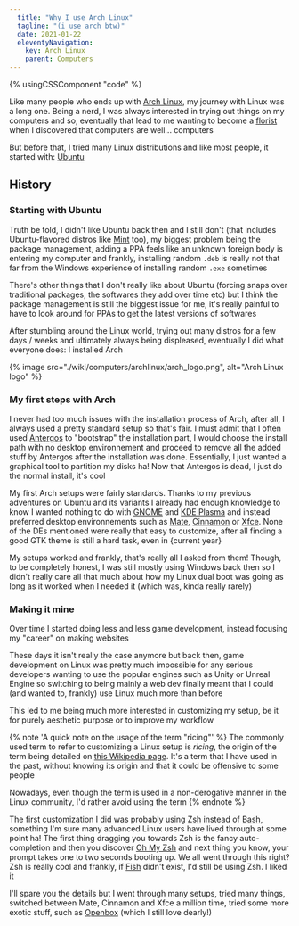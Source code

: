 ```yaml
---
  title: "Why I use Arch Linux"
  tagline: "(i use arch btw)"
  date: 2021-01-22
  eleventyNavigation:
    key: Arch Linux
    parent: Computers
---
```


{% usingCSSComponent "code" %}

Like many people who ends up with [Arch Linux](https://archlinux.org/), my journey with Linux was a long one. Being a nerd, I was always interested in trying out things on my computers and so, eventually that lead to me wanting to become a [florist](/wiki/introtoflowers) when I discovered that computers are well... computers

But before that, I tried many Linux distributions and like most people, it started with: [Ubuntu](https://ubuntu.com/)

## History

### Starting with Ubuntu

Truth be told, I didn't like Ubuntu back then and I still don't (that includes Ubuntu-flavored distros like [Mint](https://linuxmint.com/) too), my biggest problem being the package management, adding a PPA feels like an unknown foreign body is entering my computer and frankly, installing random `.deb` is really not that far from the Windows experience of installing random `.exe` sometimes

There's other things that I don't really like about Ubuntu (forcing snaps over traditional packages, the softwares they add over time etc) but I think the package management is still the biggest issue for me, it's really painful to have to look around for PPAs to get the latest versions of softwares

After stumbling around the Linux world, trying out many distros for a few days / weeks and ultimately always being displeased, eventually I did what everyone does: I installed Arch

{% image src="./wiki/computers/archlinux/arch_logo.png", alt="Arch Linux logo" %}

### My first steps with Arch

I never had too much issues with the installation process of Arch, after all, I always used a pretty standard setup so that's fair. I must admit that I often used [Antergos](https://en.wikipedia.org/wiki/Antergos) to "bootstrap" the installation part, I would choose the install path with no desktop environnement and proceed to remove all the added stuff by Antergos after the installation was done. Essentially, I just wanted a graphical tool to partition my disks ha! Now that Antergos is dead, I just do the normal install, it's cool

My first Arch setups were fairly standards. Thanks to my previous adventures on Ubuntu and its variants I already had enough knowledge to know I wanted nothing to do with [GNOME](https://en.wikipedia.org/wiki/GNOME) and [KDE Plasma](https://en.wikipedia.org/wiki/KDE_Plasma) and instead preferred desktop environnements such as [Mate](https://mate-desktop.org/), [Cinnamon](https://github.com/linuxmint/Cinnamon) or [Xfce](https://xfce.org/). None of the DEs mentioned were really that easy to customize, after all finding a good GTK theme is still a hard task, even in {current year}

My setups worked and frankly, that's really all I asked from them! Though, to be completely honest, I was still mostly using Windows back then so I didn't really care all that much about how my Linux dual boot was going as long as it worked when I needed it (which was, kinda really rarely)

### Making it mine

Over time I started doing less and less game development, instead focusing my "career" on making websites

These days it isn't really the case anymore but back then, game development on Linux was pretty much impossible for any serious developers wanting to use the popular engines such as Unity or Unreal Engine so switching to being mainly a web dev finally meant that I could (and wanted to, frankly) use Linux much more than before

This led to me being much more interested in customizing my setup, be it for purely aesthetic purpose or to improve my workflow

{% note 'A quick note on the usage of the term "ricing"' %}
  The commonly used term to refer to customizing a Linux setup is *ricing*, the origin of the term being detailed on [this Wikipedia page](https://en.wikipedia.org/wiki/Rice_burner). It's a term that I have used in the past, without knowing its origin and that it could be offensive to some people

  Nowadays, even though the term is used in a non-derogative manner in the Linux community, I'd rather avoid using the term
{% endnote %}

The first customization I did was probably using [Zsh](https://www.zsh.org/) instead of [Bash](https://www.gnu.org/software/bash/), something I'm sure many advanced Linux users have lived through at some point ha! The first thing dragging you towards Zsh is the fancy auto-completion and then you discover [Oh My Zsh](https://github.com/ohmyzsh/ohmyzsh) and next thing you know, your prompt takes one to two seconds booting up. We all went through this right? Zsh is really cool and frankly, if [Fish](https://fishshell.com/) didn't exist, I'd still be using Zsh. I liked it

I'll spare you the details but I went through many setups, tried many things, switched between Mate, Cinnamon and Xfce a million time, tried some more exotic stuff, such as [Openbox](http://openbox.org/wiki/Main_Page) (which I still love dearly!)
